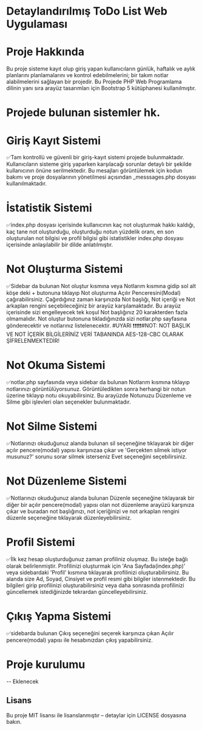 # Detaylandırılmış ToDo List Web Uygulaması

# Proje Hakkında
Bu proje sisteme kayıt olup giriş yapan kullanıcıların günlük, haftalık ve aylık planlarını planlamalarını ve kontrol edebilmelerini; bir takım notlar alabilmelerini sağlayan bir projedir. Bu Projede PHP Web Programlama dilinin yanı sıra arayüz tasarımları için Bootstrap 5 kütüphanesi kullanılmıştır.

# Projede bulunan sistemler hk.
# Giriş Kayıt Sistemi
✅Tam kontrollü ve güvenli bir giriş-kayıt sistemi projede bulunmaktadır. Kullanıcıların sisteme giriş yaparken karşılacağı sorunlar detaylı bir şekilde kullanıcının önüne serilmektedir. Bu mesajları görüntülemek için kodun bakımı ve proje dosyalarının yönetilmesi açısından _messsages.php dosyası kullanılmaktadır.

# İstatistik Sistemi
✅index.php dosyası içerisinde kullanıcının kaç not oluşturmak hakkı kaldığı, kaç tane not oluşturduğu, oluşturduğu notun yüzdelik oranı, en son oluşturulan not bilgisi ve profil bilgisi gibi istatistikler index.php dosyası içerisinde anlaşılabilir bir dilde anlatılmıştır.

# Not Oluşturma Sistemi
✅Sidebar da bulunan Not oluştur kısmına veya Notlarım kısmına gidip sol alt köşe deki + butonuna tıklayıp Not oluşturma Açılır Penceresini(Modal) çağırabilirsiniz. Çağırdığınız zaman karşınızda Not başlığı, Not içeriği ve Not arkaplan rengini seçebileceğiniz bir arayüz karşılamaktadır. Bu arayüz içerisinde sizi engelleyecek tek koşul Not başlığınız 20 karakterden fazla olmamalıdır. Not oluştur butonuna tıkladığınızda sizi notlar.php sayfasına gönderecektir ve notlarınız listelenecektir.
#UYARI
❗️❗️❗️❗️❗️#NOT: NOT BAŞLIK VE NOT İÇERİK BİLGİLERİNİZ VERİ TABANINDA AES-128-CBC OLARAK ŞİFRELENMEKTEDİR!

# Not Okuma Sistemi
✅notlar.php sayfasında veya sidebar da bulunan Notlarım kısmına tıklayıp notlarınızı görüntülüyorsunuz. Görüntüledikten sonra herhangi bir notun üzerine tıklayıp notu okuyabilirsiniz. Bu arayüzde Notunuzu Düzenleme ve Silme gibi işlevleri olan seçenekler bulunmaktadır.

# Not Silme Sistemi
✅Notlarınızı okuduğunuz alanda bulunan sil seçeneğine tıklayarak bir diğer açılır pencere(modal) yapısı karşınızaa çıkar ve 'Gerçekten silmek istiyor musunuz?' sorunu sorar silmek isterseniz Evet seçeneğini seçebilirsiniz.

# Not Düzenleme Sistemi
✅Notlarınızı okuduğunuz alanda bulunan Düzenle seçeneğine tıklayarak bir diğer bir açılır pencere(modal) yapısı olan not düzenleme arayüzü karşınıza çıkar ve buradan not başlığınızı, not içeriğinizi ve not arkaplan rengini düzenle seçeneğine tıklayarak düzenleyebilirsiniz.

# Profil Sistemi
✅İlk kez hesap oluşturduğunuz zaman profiliniz oluşmaz. Bu isteğe bağlı olarak belirlenmiştir. Profilinizi oluşturmak için 'Ana Sayfada(index.php)' veya sidebardaki 'Profil' kısmına tıklayarak profilinizi oluşturabilirsiniz. Bu alanda size Ad, Soyad, Cinsiyet ve profil resmi gibi bilgiler istenmektedir. Bu bilgileri girip profilinizi oluşturabilirsiniz veya daha sonrasında profilinizi güncellemek istediğinizde tekrardan güncelleyebilirsiniz.

# Çıkış Yapma Sistemi
✅sidebarda bulunan Çıkış seçeneğini seçerek karşınıza çıkan Açılır pencere(modal) yapısı ile hesabınızdan çıkış yapabilirsiniz.


# Proje kurulumu
-- Eklenecek

## Lisans
Bu proje MIT lisansı ile lisanslanmıştır – detaylar için LICENSE dosyasına bakın.
